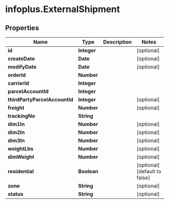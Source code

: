 # infoplus.ExternalShipment

## Properties
Name | Type | Description | Notes
------------ | ------------- | ------------- | -------------
**id** | **Integer** |  | [optional] 
**createDate** | **Date** |  | [optional] 
**modifyDate** | **Date** |  | [optional] 
**orderId** | **Number** |  | 
**carrierId** | **Integer** |  | 
**parcelAccountId** | **Integer** |  | 
**thirdPartyParcelAccountId** | **Integer** |  | [optional] 
**freight** | **Number** |  | [optional] 
**trackingNo** | **String** |  | 
**dim1In** | **Number** |  | [optional] 
**dim2In** | **Number** |  | [optional] 
**dim3In** | **Number** |  | [optional] 
**weightLbs** | **Number** |  | [optional] 
**dimWeight** | **Number** |  | [optional] 
**residential** | **Boolean** |  | [optional] [default to false]
**zone** | **String** |  | [optional] 
**status** | **String** |  | [optional] 


